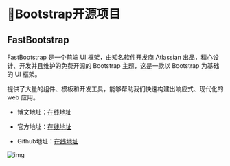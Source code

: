 # 🍁Bootstrap开源项目

## FastBootstrap

FastBootstrap 是一个前端 UI 框架，由知名软件开发商 Atlassian 出品，精心设计、开发并且维护的免费开源的 Bootstrap 主题，这是一款以 Bootstrap 为基础的 UI 框架。

提供了大量的组件、模板和开发工具，能够帮助我们快速构建出响应式、现代化的 web 应用。

- 博文地址：[在线地址](https://mp.weixin.qq.com/s/ZAM0voE_FM-sr4rtF1_WgA)

- 官方地址：[在线地址](https://fastbootstrap.com/)
- Github地址：[在线地址](https://github.com/fastbootstrap/atlassian-design-for-bootstrap)

![img](/images/html/bootstrap/project/10001.png)



